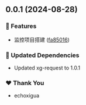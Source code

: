 ## 0.0.1 (2024-08-28)


### 🚀 Features

- 监控项目搭建 ([fa85016](https://github.com/EchoXigua/xg-monorepo/commit/fa85016))


### 🧱 Updated Dependencies

- Updated xg-request to 1.0.1


### ❤️  Thank You

- echoxigua